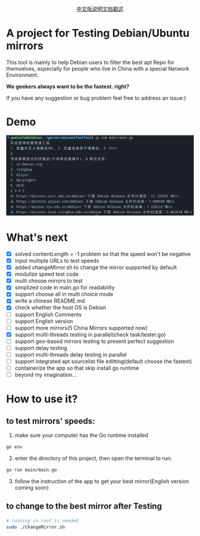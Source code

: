 <div align="center">
  <a href="README-ZH.md">中文版说明文档戳这</a>
</div>

# A project for Testing Debian/Ubuntu mirrors
This tool is mainly to help Debian users to filter the best apt Repo for themselves,
especially for people who live in China with a special Network Environment.

**We geekers always want to be the fastest. right?**

If you have any suggestion or bug problem feel free to address an issue:)

# Demo
![Chinese version](Demo/2024-02-03.png)

# What's next
- [x] solved contentLength = -1 problem so that the speed won't be negative
- [x] input multiple URLs to test speeds
- [x] added changeMirror.sh to change the mirror supported by default
- [x] modulize speed test code
- [x] multi choose mirrors to test
- [x] simplized code in main.go for readability
- [x] support choose all in multi choice mode
- [x] write a chinese README.md
- [x] check whether the host OS is Debian
- [ ] support English Comments
- [ ] support English version
- [ ] support more mirrors(5 China Mirrors supported now)
- [x] support multi-threads testing in parallel(check task/tester.go)
- [ ] support geo-based mirrors testing to present perfect suggestion
- [ ] support delay testing
- [ ] support multi-threads delay testing in parallel
- [ ] support integrated apt sourcelist file editting(default choose the fastest)
- [ ] containerize the app so that skip install go runtime
- [ ] beyond my imagination...

# How to use it?
## to test mirrors' speeds:
1. make sure your computer has the Go runtime installed
```bash
go env
```
2. enter the directory of this project, then open the terminal to run:
```bash
go run main/main.go
```
3. follow the instruction of the app to get your best mirror(English version 
coming soon)

## to change to the best mirror after Testing
```bash
# running in root is needed
sudo ./changeMirror.sh
```
